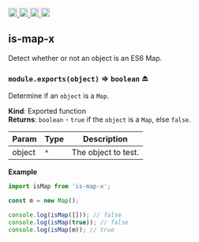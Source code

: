 <a href="https://travis-ci.org/Xotic750/is-map-x"
   title="Travis status">
<img
   src="https://travis-ci.org/Xotic750/is-map-x.svg?branch=master"
   alt="Travis status" height="18"/>
</a>
<a href="https://david-dm.org/Xotic750/is-map-x"
   title="Dependency status">
<img src="https://david-dm.org/Xotic750/is-map-x.svg"
   alt="Dependency status" height="18"/>
</a>
<a href="https://david-dm.org/Xotic750/is-map-x#info=devDependencies"
   title="devDependency status">
<img src="https://david-dm.org/Xotic750/is-map-x/dev-status.svg"
   alt="devDependency status" height="18"/>
</a>
<a href="https://badge.fury.io/js/is-map-x" title="npm version">
<img src="https://badge.fury.io/js/is-map-x.svg"
   alt="npm version" height="18"/>
</a>
<a name="module_is-map-x"></a>

## is-map-x

Detect whether or not an object is an ES6 Map.

<a name="exp_module_is-map-x--module.exports"></a>

### `module.exports(object)` ⇒ <code>boolean</code> ⏏

Determine if an `object` is a `Map`.

**Kind**: Exported function  
**Returns**: <code>boolean</code> - `true` if the `object` is a `Map`,
else `false`.

| Param  | Type            | Description         |
| ------ | --------------- | ------------------- |
| object | <code>\*</code> | The object to test. |

**Example**

```js
import isMap from 'is-map-x';

const m = new Map();

console.log(isMap([])); // false
console.log(isMap(true)); // false
console.log(isMap(m)); // true
```
